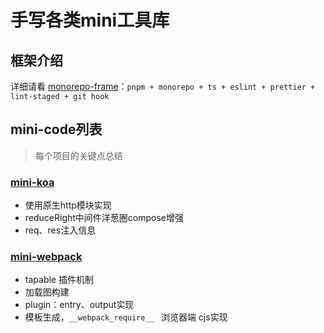 # 手写各类mini工具库

## 框架介绍
详细请看 [monorepo-frame](https://github.com/caifeng123/monorepo-frame)：`pnpm + monorepo + ts + eslint + prettier + lint-staged + git hook`

## mini-code列表

> 每个项目的关键点总结

### [mini-koa](https://github.com/caifeng123/mini-code/tree/master/packages/mini-koa)

- 使用原生http模块实现
- reduceRight中间件洋葱圈compose增强
- req、res注入信息

### [mini-webpack](https://github.com/caifeng123/mini-code/tree/master/packages/mini-webpack)

- tapable 插件机制
- 加载图构建
- plugin：entry、output实现
- 模板生成，`__webpack_require__ ` 浏览器端 cjs实现